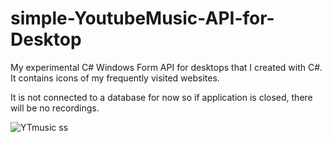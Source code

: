 # simple-YoutubeMusic-API-for-Desktop

My experimental C# Windows Form API for desktops that I created with C#. It contains icons of my frequently visited websites.

 It is not connected to a database for now so if application is closed, there will be no recordings.
 
![YTmusic ss](https://user-images.githubusercontent.com/74188001/111083430-a6453a80-851e-11eb-9096-e81387031003.png)
